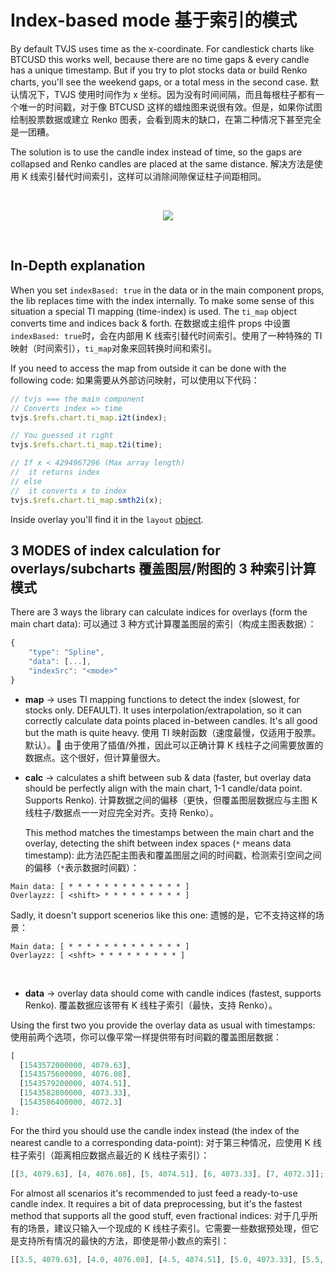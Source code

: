 # Index-based mode 基于索引的模式

By default TVJS uses time as the x-coordinate. For candlestick charts like BTCUSD this works well, because there are no time gaps & every candle has a unique timestamp. But if you try to plot stocks data or build Renko charts, you'll see the weekend gaps, or a total mess in the second case.
默认情况下，TVJS 使用时间作为 x 坐标。因为没有时间间隔，而且每根柱子都有一个唯一的时间戳，对于像 BTCUSD 这样的蜡烛图来说很有效。但是，如果你试图绘制股票数据或建立 Renko 图表，会看到周末的缺口，在第二种情况下甚至完全是一团糟。

The solution is to use the candle index instead of time, so the gaps are collapsed and Renko candles are placed at the same distance.
解决方法是使用 K 线索引替代时间索引，这样可以消除间隙保证柱子间距相同。

<br>
<center>

![](assets/IB.gif)

</center>
<br>

## In-Depth explanation

When you set `indexBased: true` in the data or in the main component props, the lib replaces time with the index internally. To make some sense of this situation a special TI mapping (time-index) is used. The `ti_map` object converts time and indices back & forth.
在数据或主组件 props 中设置`indexBased: true`时，会在内部用 K 线索引替代时间索引。使用了一种特殊的 TI 映射（时间索引），`ti_map`对象来回转换时间和索引。

If you need to access the map from outside it can be done with the following code:
如果需要从外部访问映射，可以使用以下代码：

```js
// tvjs === the main component
// Converts index => time
tvjs.$refs.chart.ti_map.i2t(index);

// You guessed it right
tvjs.$refs.chart.ti_map.t2i(time);

// If x < 4294967296 (Max array length)
//  it returns index
// else
//  it converts x to index
tvjs.$refs.chart.ti_map.smth2i(x);
```

Inside overlay you'll find it in the `layout` [object](https://coldarra.coding.net/public/trading-vue-js/trading-vue-js/git/files/master/docs/api#layout-object).

## 3 MODES of index calculation for overlays/subcharts 覆盖图层/附图的 3 种索引计算模式

There are 3 ways the library can calculate indices for overlays (form the main chart data):
可以通过 3 种方式计算覆盖图层的索引（构成主图表数据）：

```js
{
    "type": "Spline",
    "data": [...],
    "indexSrc": "<mode>"
}
```

- **map** -> uses TI mapping functions to detect the index (slowest, for stocks only. DEFAULT). It uses interpolation/extrapolation, so it can correctly calculate data points placed in-between candles. It's all good but the math is quite heavy.
  使用 TI 映射函数（速度最慢，仅适用于股票。默认）。 由于使用了插值/外推，因此可以正确计算 K 线柱子之间需要放置的数据点。这个很好，但计算量很大。

- **calc** -> calculates a shift between sub & data (faster, but overlay data should be perfectly align with the main chart, 1-1 candle/data point. Supports Renko).
  计算数据之间的偏移（更快，但覆盖图层数据应与主图 K 线柱子/数据点一一对应完全对齐。支持 Renko）。

  This method matches the timestamps between the main chart and the overlay, detecting the shift between index spaces (`*` means data timestamp):
  此方法匹配主图表和覆盖图层之间的时间戳，检测索引空间之间的偏移（`*`表示数据时间戳）：

```
Main data: [ * * * * * * * * * * * * * ]
Overlayzz: [ <shift> * * * * * * * * * ]
```

Sadly, it doesn't support scenerios like this one:
遗憾的是，它不支持这样的场景：

```
Main data: [ * * * * * * * * * * * * * ]
Overlayzz: [ <shft> * * * * * * * * * ]
```

<br>

- **data** -> overlay data should come with candle indices (fastest, supports Renko).
  覆盖数据应该带有 K 线柱子索引（最快，支持 Renko）。

Using the first two you provide the overlay data as usual with timestamps:
使用前两个选项，你可以像平常一样提供带有时间戳的覆盖图层数据：

```js
[
  [1543572000000, 4079.63],
  [1543575600000, 4076.08],
  [1543579200000, 4074.51],
  [1543582800000, 4073.33],
  [1543586400000, 4072.3]
];
```

For the third you should use the candle index instead (the index of the nearest candle to a corresponding data-point):
对于第三种情况，应使用 K 线柱子索引（距离相应数据点最近的 K 线柱子索引）：

```js
[[3, 4079.63], [4, 4076.08], [5, 4074.51], [6, 4073.33], [7, 4072.3]];
```

For almost all scenarios it's recommended to just feed a ready-to-use candle index. It requires a bit of data preprocessing, but it's the fastest method that supports all the good stuff, even fractional indices:
对于几乎所有的场景，建议只输入一个现成的 K 线柱子索引。它需要一些数据预处理，但它是支持所有情况的最快的方法，即使是带小数点的索引：

```js
[[3.5, 4079.63], [4.0, 4076.08], [4.5, 4074.51], [5.0, 4073.33], [5.5, 4072.3]];
```
